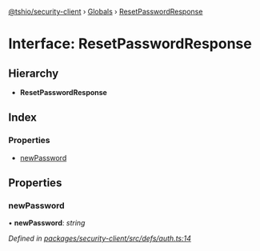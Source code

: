 [@tshio/security-client](../README.md) › [Globals](../globals.md) › [ResetPasswordResponse](resetpasswordresponse.md)

# Interface: ResetPasswordResponse

## Hierarchy

* **ResetPasswordResponse**

## Index

### Properties

* [newPassword](resetpasswordresponse.md#markdown-header-newpassword)

## Properties

###  newPassword

• **newPassword**: *string*

*Defined in [packages/security-client/src/defs/auth.ts:14](https://github.com/TheSoftwareHouse/rad-modules-tools/blob/afe5496/packages/security-client/src/defs/auth.ts#L14)*
